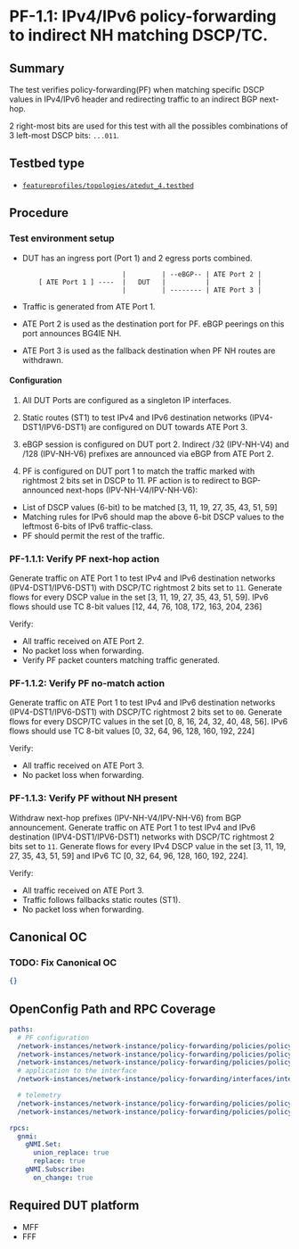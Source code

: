 # PF-1.1: IPv4/IPv6 policy-forwarding to indirect NH matching DSCP/TC.

## Summary

The test verifies policy-forwarding(PF) when matching specific DSCP values in IPv4/IPv6 header and redirecting traffic to an indirect BGP next-hop.

2 right-most bits are used for this test with all the possibles combinations of 3 left-most DSCP bits: `...011`.

## Testbed type

*  [`featureprofiles/topologies/atedut_4.testbed`](https://github.com/openconfig/featureprofiles/blob/main/topologies/atedut_4.testbed)

## Procedure

### Test environment setup

*   DUT has an ingress port (Port 1) and 2 egress ports combined.

    ```
                             |         | --eBGP-- | ATE Port 2 |
        [ ATE Port 1 ] ----  |   DUT   |          |            |
                             |         | -------- | ATE Port 3 |
    ```

*   Traffic is generated from ATE Port 1.
*   ATE Port 2 is used as the destination port for PF. eBGP peerings
        on this port announces BG4IE NH.
*   ATE Port 3 is used as the fallback destination when PF NH routes
        are withdrawn.

#### Configuration

1.  All DUT Ports are configured as a singleton IP interfaces.

2.  Static routes (ST1) to test IPv4 and IPv6 destination networks (IPV4-DST1/IPV6-DST1) are configured on DUT towards ATE Port 3.

3.  eBGP session is configured on DUT port 2. Indirect /32 (IPV-NH-V4) and /128 (IPV-NH-V6) prefixes are announced via eBGP from ATE Port 2.

4.  PF is configured on DUT port 1 to match the traffic marked with rightmost 2 bits set in DSCP to 11. PF action is to redirect to BGP-announced next-hops (IPV-NH-V4/IPV-NH-V6): 
  *  List of DSCP values (6-bit) to be matched  [3, 11, 19, 27, 35, 43, 51, 59]
  *  Matching rules for IPv6 should map the above 6-bit DSCP values to the leftmost 6-bits of IPv6 traffic-class.
  *  PF should permit the rest of the traffic.

### PF-1.1.1: Verify PF next-hop action
Generate traffic on ATE Port 1 to test IPv4 and IPv6 destination networks (IPV4-DST1/IPV6-DST1) with DSCP/TC rightmost 2 bits set to `11`. Generate flows for every DSCP value in the set [3, 11, 19, 27, 35, 43, 51, 59].
IPv6 flows should use TC 8-bit values [12, 44, 76, 108, 172, 163, 204, 236]

Verify:

*  All traffic received on ATE Port 2.
*  No packet loss when forwarding.
*  Verify PF packet counters matching traffic generated.

### PF-1.1.2: Verify PF no-match action
Generate traffic on ATE Port 1 to test IPv4 and IPv6 destination networks (IPV4-DST1/IPV6-DST1) with DSCP/TC rightmost 2 bits set to `00`. Generate flows for every DSCP/TC values in the set [0, 8, 16, 24, 32, 40, 48, 56]. IPv6 flows should use TC 8-bit values [0, 32, 64, 96, 128, 160, 192, 224]

Verify:

*  All traffic received on ATE Port 3.
*  No packet loss when forwarding.

### PF-1.1.3: Verify PF without NH present
Withdraw next-hop prefixes (IPV-NH-V4/IPV-NH-V6) from BGP announcement. Generate traffic on ATE Port 1 to test IPv4 and IPv6 destination (IPV4-DST1/IPV6-DST1) networks with DSCP/TC rightmost 2 bits set to `11`. Generate flows for every IPv4 DSCP value in the set [3, 11, 19, 27, 35, 43, 51, 59] and IPv6 TC [0, 32, 64, 96, 128, 160, 192, 224].

Verify:

*  All traffic received on ATE Port 3.
*  Traffic follows fallbacks static routes (ST1).
*  No packet loss when forwarding.

## Canonical OC
### TODO: Fix Canonical OC
```json
{}
```

## OpenConfig Path and RPC Coverage

```yaml
paths:
  # PF configuration 
  /network-instances/network-instance/policy-forwarding/policies/policy/rules/rule/ipv4/config/dscp-set:
  /network-instances/network-instance/policy-forwarding/policies/policy/rules/rule/ipv6/config/dscp-set:
  /network-instances/network-instance/policy-forwarding/policies/policy/rules/rule/action/config/next-hop:
  # application to the interface
  /network-instances/network-instance/policy-forwarding/interfaces/interface/config/apply-forwarding-policy:

  # telemetry
  /network-instances/network-instance/policy-forwarding/policies/policy/rules/rule/state/matched-pkts:
  /network-instances/network-instance/policy-forwarding/policies/policy/rules/rule/state/matched-octets:

rpcs:
  gnmi:
    gNMI.Set:
      union_replace: true
      replace: true
    gNMI.Subscribe:
      on_change: true
```

## Required DUT platform
  * MFF
  * FFF
